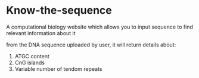 # Know-the-sequence
A computational biology website which allows you to input sequence to find relevant information about it

from the DNA sequence uploaded by user, it will return details about:
1. ATGC content
2. CnG islands
3. Variable number of tendom repeats

